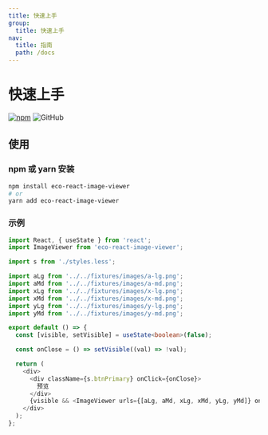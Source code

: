 ```yaml
---
title: 快速上手
group:
  title: 快速上手
nav:
  title: 指南
  path: /docs
---
```


# 快速上手

[![npm][npm]][npm-url] ![GitHub](@/fixtures/svg/mit.svg)

## 使用

### npm 或 yarn 安装

```bash
npm install eco-react-image-viewer
# or
yarn add eco-react-image-viewer
```

### 示例

```ts
import React, { useState } from 'react';
import ImageViewer from 'eco-react-image-viewer';

import s from './styles.less';

import aLg from '../../fixtures/images/a-lg.png';
import aMd from '../../fixtures/images/a-md.png';
import xLg from '../../fixtures/images/x-lg.png';
import xMd from '../../fixtures/images/x-md.png';
import yLg from '../../fixtures/images/y-lg.png';
import yMd from '../../fixtures/images/y-md.png';

export default () => {
  const [visible, setVisible] = useState<boolean>(false);

  const onClose = () => setVisible((val) => !val);

  return (
    <div>
      <div className={s.btnPrimary} onClick={onClose}>
        预览
      </div>
      {visible && <ImageViewer urls={[aLg, aMd, xLg, xMd, yLg, yMd]} onClose={onClose} />}
    </div>
  );
};
```

[npm]: https://img.shields.io/npm/v/eco-react-image-viewer.svg
[npm-url]: https://www.npmjs.com/package/eco-react-image-viewer
